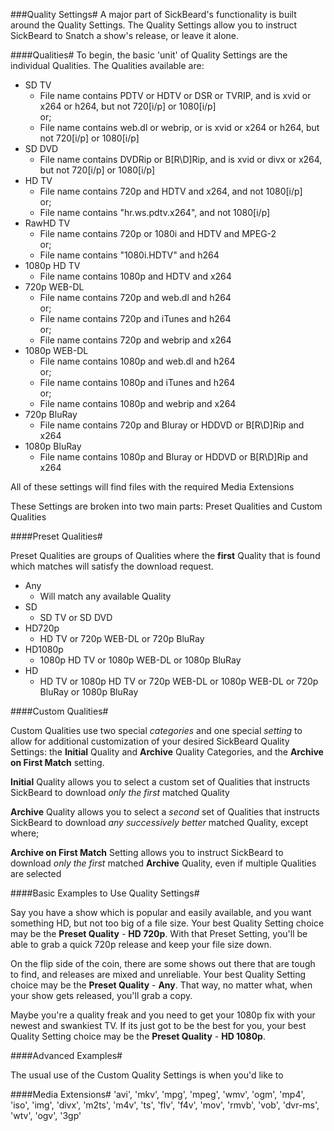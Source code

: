 ###Quality Settings#
A major part of SickBeard's functionality is built around the Quality Settings.  The Quality Settings allow you to instruct SickBeard to Snatch a show's release, or leave it alone.

####Qualities#
To begin, the basic 'unit' of Quality Settings are the individual Qualities.  The Qualities available are:

* SD TV
    * File name contains PDTV or HDTV or DSR or TVRIP, and is xvid or x264 or h264, but not 720\[i/p] or 1080\[i/p]  
or;
    * File name contains web.dl or webrip, or is xvid or x264 or h264, but not 720\[i/p] or 1080\[i/p]
* SD DVD
    * File name contains DVDRip or B\[R\D]Rip, and is xvid or divx or x264, but not 720\[i/p] or 1080[i/p]
* HD TV
    * File name contains 720p and HDTV and x264, and not 1080\[i/p]  
or;
    * File name contains "hr.ws.pdtv.x264", and not 1080\[i/p]
* RawHD TV
    * File name contains 720p or 1080i and HDTV and MPEG-2  
or;
    * File name contains "1080i.HDTV" and h264
* 1080p HD TV
    * File name contains 1080p and HDTV and x264
* 720p WEB-DL
    * File name contains 720p and web.dl and h264  
or;
    * File name contains 720p and iTunes and h264  
or;
    * File name contains 720p and webrip and x264
* 1080p WEB-DL
    * File name contains 1080p and web.dl and h264  
or;
    * File name contains 1080p and iTunes and h264  
or;
    * File name contains 1080p and webrip and x264
* 720p BluRay
    * File name contains 720p and Bluray or HDDVD or B\[R\D]Rip and x264
* 1080p BluRay
    * File name contains 1080p and Bluray or HDDVD or B\[R\D]Rip and x264  

All of these settings will find files with the required Media Extensions

These Settings are broken into two main parts: Preset Qualities and Custom Qualities

####Preset Qualities#

Preset Qualities are groups of Qualities where the **first** Quality that is found which matches will satisfy the download request.

* Any
    * Will match any available Quality
* SD
    * SD TV or SD DVD
* HD720p
    * HD TV or 720p WEB-DL or 720p BluRay
* HD1080p
    * 1080p HD TV or 1080p WEB-DL or 1080p BluRay
* HD
    * HD TV or 1080p HD TV or 720p WEB-DL or 1080p WEB-DL or 720p BluRay or 1080p BluRay  

####Custom Qualities#

Custom Qualities use two special _categories_ and one special _setting_ to allow for additional customization of your desired SickBeard Quality Settings: the **Initial** Quality and **Archive** Quality Categories, and the **Archive on First Match** setting.

**Initial** Quality allows you to select a custom set of Qualities that instructs SickBeard to download _only the first_ matched Quality

**Archive** Quality allows you to select a _second_ set of Qualities that instructs SickBeard to download _any successively better_ matched Quality, except where;

**Archive on First Match** Setting allows you to instruct SickBeard to download _only the first_ matched **Archive** Quality, even if multiple Qualities are selected

####Basic Examples to Use Quality Settings#

Say you have a show which is popular and easily available, and you want something HD, but not too big of a file size.  Your best Quality Setting choice may be the **Preset Quality** - **HD 720p**.  With that Preset Setting, you'll be able to grab a quick 720p release and keep your file size down.

On the flip side of the coin, there are some shows out there that are tough to find, and releases are mixed and unreliable.  Your best Quality Setting choice may be the **Preset Quality** - **Any**.  That way, no matter what, when your show gets released, you'll grab a copy.

Maybe you're a quality freak and you need to get your 1080p fix with your newest and swankiest TV.  If its just got to be the best for you, your best Quality Setting choice may be the **Preset Quality** - **HD 1080p**.

####Advanced Examples#

The usual use of the Custom Quality Settings is when you'd like to 





####Media Extensions#
'avi', 'mkv', 'mpg', 'mpeg', 'wmv', 'ogm', 'mp4', 'iso', 'img', 'divx', 'm2ts', 'm4v', 'ts', 'flv', 'f4v', 'mov', 'rmvb', 'vob', 'dvr-ms', 'wtv', 'ogv', '3gp'
